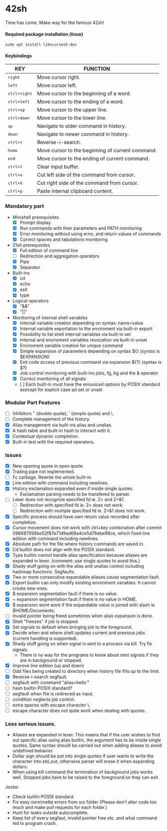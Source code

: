 # 42sh
Time has come. Make way for the famous 42sh!

#### Required package installation (linux)
```
sudo apt install libncurses5-dev
```

#### Keybindings
| KEY  | FUNCTION |
| ------------- | ------------- |
| <kbd>right</kbd> | Move cursor right. |
| <kbd>left</kbd> | Move cursor left. |
| <kbd>ctrl+right</kbd> | Move cursor to the beginning of a word. |
| <kbd>ctrl+left</kbd> | Move cursor to the ending of a word. |
| <kbd>ctrl+up</kbd> | Move cursor to the upper line. |
| <kbd>ctrl+down</kbd> | Move cursor to the lower line. |
| <kbd>up</kbd> | Navigate to older command in history. |
| <kbd>down</kbd> | Navigate to newer command in history. |
| <kbd>ctrl+r</kbd> | Reverse-i-search. |
| <kbd>home</kbd> | Move cursor to the beginning of current command. |
| <kbd>end</kbd> | Move cursor to the ending of current command. |
| <kbd>ctrl+l</kbd> | Clear input buffer. |
| <kbd>ctrl+u</kbd> | Cut left side of the command from cursor. |
| <kbd>ctrl+k</kbd> | Cut right side of the command from cursor. |
| <kbd>ctrl+p</kbd> | Paste internal clipboard content. |

### Mandatory part
- Minishell prerequisites
	- [x] Prompt display
	- [x] Run commands with their parameters and PATH monitoring
	- [x] Error monitoring without using erno, and return values of commands
	- [x] Correct spaces and tabulations monitoring
- 21sh prerequisites
	- [x] Full edition of command line
	- [ ] Redirection and aggregation operators
	- [x] Pipe
	- [x] Separator
- Built-ins
	- [x] cd
	- [x] echo
	- [x] exit
	- [x] type
- Logical operators
	- [x] "&&"
	- [x] "||"
- Monitoring of internal shell variables
	- [x] Internal variable creation depending on syntax: name=value
	- [x] Internal variable exportation to the enviroment via built-in export
	- [x] Possibility to list shell internal variables via built-in set
	- [x] Internal and enviroment variables revocation via built-in unset
	- [x] Enviroment variable creation for unique command
	- [x] Simple expansion of parameters depending on syntax ${} (syntax is $EXPANSION)
	- [x] Exit code access of previous command via expansion ${?} (syntax is $?)
	- [x] Job control monitoring with built-ins jobs, fg, bg and the & operator
	- [x] Correct monitoring of all signals
	- [ ] Each built-in must have the enounced options by POSIX standard execept for explicit case ad set or unset

### Modular Part Features
- [ ] Inhibitors ” (double quote), ’ (simple quote) and \\.
- [ ] Complete management of the history.
- [x] Alias management via built-ins alias and unalias.
- [x] A hash table and built-in hash to interact with it.
- [x] Contextual dynamic completion.
- [x] Built-in test with the required operators.

### Issues
- [x] New opening quote in open quote.
- [x] Trailing pipe not implemented.
- [ ] Fc carbage. Rewrite the whole built-in.
- [x] Line edition with command including newlines.
- [x] History exclamation expanded even if inside single quotes.
	- Exclamation parsing needs to be transfered to parser.
- [ ] Lexer does not recognize specified fd ie. 2> and 2>&1.
	- [ ] Redirection with specified fd ie. 2> does not work.
	- [ ] Redireciton with multiple specified fd ie. 2>&1 does not work.
- [x] Specific process should have own return value recorded after completion.
- [x] Cursor movement does not work with ctrl+key combination after commit 098687956be52f87e71d9ad68a4ce5d76ebe96ce, which fixed line edition with command including newlines.
- [x] Absolute path for the file where history commands are saved in.
- [x] Cd builtin does not align with the POSIX standard.
- [x] Type builtin cannot handle alias specification because aliases are expanded in lexer. (comment: use single quotes to avoid this.)
- [x] Shady stuff going on with the alias and unalias control including hashmap functions. Segfaults.
- [x] Two or more consecutive expandable aliases cause segmentation fault.
- [x] Export builtin can only modify existing enviroment variables. It cannot create new ones.
- [x] $ expansion segmentation fault if there is no value.
- [x] ~ expansion segmentation fault if there is no value in HOME.
- [x] $ expansion wont work if the expandable value is joined with slash ie. $HOME/Documents.
- [ ] Invalid pointer being freed sometimes when alias expansion is done.
- [x] Shell "freezes" if job is stopped.
- [x] Set signals to default when bringing job to the foreground.
- [x] Decide when and where shell updates current and previous jobs (current handling is supported).
- [x] Shady stuff going on when signal is sent to a process via kill. Try fix signals.
	- There is no way for the programs to know about sent signals if they are in background or stopped.
- [x] Improve line edition (up and down)
- [ ] Odd files being created to directory when history file fills up to the limit.
- [x] Reverse-i-search segfault.
- [ ] segfault with command "alias=hello'"
- [ ] hash builtin POSIX standard?
- [ ] segfault when file is redireced as input.
- [ ] condition neglects job control.
- [ ] extra spaces with escape character \\.
- [ ] escape character does not quite work when dealing with quotes.

### Less serious issues.
- Aliases are expanded in lexer. This means that if the user wishes to find out specific alias using alias builtin, the argument has to be inside single quotes. Same syntax should be carried out when adding aliases to avoid undefined behavior.
- Dollar sign should be put into single quotes if user wants to write the character into std_out, otherwise parser will erase it when expanding dollars.
- When using kill command the termination of background jobs works well. Stopped jobs have to be raised to the foreground so they can exit.

Jocke:
- Check builtin POSIX standard.
- Fix easy norminette errors from src folder (Please don't alter code too much and make pull requests for each folder.)
- Hunt for leaks outside autocomplete.
- Keep list of every segfaut, invalid pointer free etc. and what command led to program crash.
